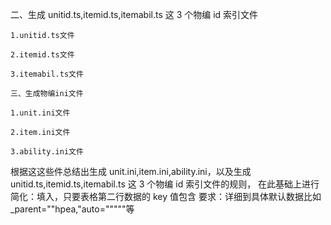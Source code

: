 二、生成 unitid.ts,itemid.ts,itemabil.ts 这 3 个物编 id 索引文件

    1.unitid.ts文件

    2.itemid.ts文件

    3.itemabil.ts文件

    三、生成物编ini文件

    1.unit.ini文件

    2.item.ini文件

    3.ability.ini文件

根据这这些件总结出生成 unit.ini,item.ini,ability.ini，以及生成 unitid.ts,itemid.ts,itemabil.ts 这 3 个物编 id 索引文件的规则，
在此基础上进行简化：填入，只要表格第二行数据的 key 值包含
要求：详细到具体默认数据比如\_parent=""hpea,"auto="""""等
